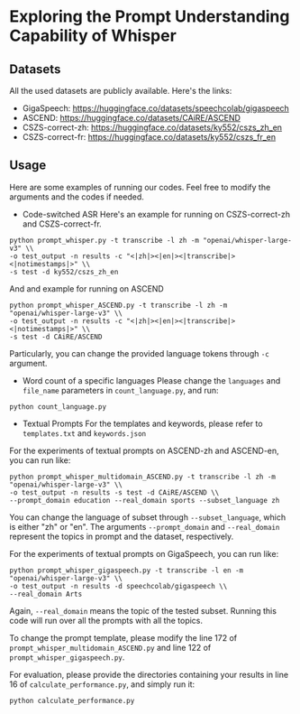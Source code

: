 # Exploring the Prompt Understanding Capability of Whisper

## Datasets
All the used datasets are publicly available. Here's the links:
- GigaSpeech: https://huggingface.co/datasets/speechcolab/gigaspeech
- ASCEND: https://huggingface.co/datasets/CAiRE/ASCEND
- CSZS-correct-zh: https://huggingface.co/datasets/ky552/cszs_zh_en
- CSZS-correct-fr: https://huggingface.co/datasets/ky552/cszs_fr_en

## Usage
Here are some examples of running our codes. Feel free to modify the arguments and the codes if needed.
* Code-switched ASR
Here's an example for running on CSZS-correct-zh and CSZS-correct-fr. 
```
python prompt_whisper.py -t transcribe -l zh -m "openai/whisper-large-v3" \\
-o test_output -n results -c "<|zh|><|en|><|transcribe|><|notimestamps|>" \\
-s test -d ky552/cszs_zh_en
```
And and example for running on ASCEND
```
python prompt_whisper_ASCEND.py -t transcribe -l zh -m "openai/whisper-large-v3" \\
-o test_output -n results -c "<|zh|><|en|><|transcribe|><|notimestamps|>" \\
-s test -d CAiRE/ASCEND
```

Particularly, you can change the provided language tokens through ``-c`` argument.

* Word count of a specific languages
Please change the ``languages`` and ``file_name`` parameters in ``count_language.py``, and run:
```
python count_language.py
```


* Textual Prompts
For the templates and keywords, please refer to ``templates.txt`` and ``keywords.json``

For the experiments of textual prompts on ASCEND-zh and ASCEND-en, you can run like:
```
python prompt_whisper_multidomain_ASCEND.py -t transcribe -l zh -m "openai/whisper-large-v3" \\
-o test_output -n results -s test -d CAiRE/ASCEND \\
--prompt_domain education --real_domain sports --subset_language zh
```
You can change the language of subset through ``--subset_language``, which is either "zh" or "en".
The arguments ``--prompt_domain`` and ``--real_domain`` represent the topics in prompt and the dataset, respectively.

For the experiments of textual prompts on GigaSpeech, you can run like:
```
python prompt_whisper_gigaspeech.py -t transcribe -l en -m "openai/whisper-large-v3" \\
-o test_output -n results -d speechcolab/gigaspeech \\
--real_domain Arts
```
Again, ``--real_domain`` means the topic of the tested subset. Running this code will run over all the prompts with all the topics.

To change the prompt template, please modify the line 172 of ``prompt_whisper_multidomain_ASCEND.py`` and line 122 of ``prompt_whisper_gigaspeech.py``.

For evaluation, please provide the directories containing your results in line 16 of ``calculate_performance.py``, and simply run it:
```
python calculate_performance.py
```

